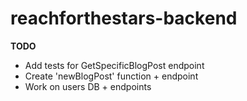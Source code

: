 # reachforthestars-backend
**TODO**
* Add tests for GetSpecificBlogPost endpoint
* Create 'newBlogPost' function + endpoint
* Work on users DB + endpoints
